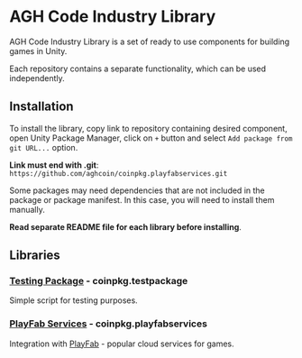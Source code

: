 # AGH Code Industry Library

AGH Code Industry Library is a set of ready to use components for building games in Unity.

Each repository contains a separate functionality, which can be used independently.

## Installation

To install the library, copy link to repository containing desired component, open Unity Package Manager, click on `+` button and select `Add package from git URL...` option.

**Link must end with .git**: `https://github.com/aghcoin/coinpkg.playfabservices.git`

Some packages may need dependencies that are not included in the package or package manifest. In this case, you will need to install them manually.

**Read separate README file for each library before installing**.

## Libraries

### [Testing Package](https://github.com/aghcoin/coinpkg.testpackage.git) - coinpkg.testpackage
Simple script for testing purposes.

### [PlayFab Services](https://github.com/aghcoin/coinpkg.playfabservices.git) - coinpkg.playfabservices
Integration with [PlayFab](https://playfab.com) - popular cloud services for games.
